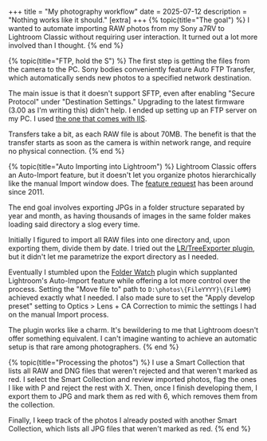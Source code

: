 +++
title = "My photography workflow"
date = 2025-07-12
description = "Nothing works like it should."
[extra]
+++
{% topic(title="The goal") %}
I wanted to automate importing RAW photos from my Sony a7RV to Lightroom Classic without requiring user interaction. It turned out a lot more involved than I thought.
{% end %}

{% topic(title="FTP, hold the S") %}
The first step is getting the files from the camera to the PC. Sony bodies conveniently feature Auto FTP Transfer, which automatically sends new photos to a specified network destination.

The main issue is that it doesn't support SFTP, even after enabling "Secure Protocol" under "Destination Settings." Upgrading to the latest firmware (3.00 as I'm writing this) didn't help. I ended up setting up an FTP server on my PC. I used [the one that comes with IIS](https://winscp.net/eng/docs/guide_windows_ftps_server).

Transfers take a bit, as each RAW file is about 70MB. The benefit is that the transfer starts as soon as the camera is within network range, and require no physical connection.
{% end %}

{% topic(title="Auto Importing into Lightroom") %}
Lightroom Classic offers an Auto-Import feature, but it doesn't let you organize photos hierarchically like the manual Import window does. The [feature request](https://community.adobe.com/t5/lightroom-classic-ideas/p-auto-import-to-folders-organized-by-date/idi-p/12249730) has been around since 2011.

The end goal involves exporting JPGs in a folder structure separated by year and month, as having thousands of images in the same folder makes loading said directory a slog every time.

Initially I figured to import all RAW files into one directory and, upon exporting them, divide them by date. I tried out the [LR/TreeExporter plugin](https://www.photographers-toolbox.com/products/lrtreeexporter.php), but it didn't let me parametrize the export directory as I needed.

Eventually I stumbled upon the [Folder Watch](https://regex.info/blog/lightroom-goodies/folder-watch) plugin which supplanted Lightroom's Auto-Import feature while offering a lot more control over the process. Setting the "Move file to" path to `D:\photos\{FileYYYY}\{FileMM}` achieved exactly what I needed. I also made sure to set the "Apply develop preset" setting to Optics > Lens + CA Correction to mimic the settings I had on the manual Import process.

The plugin works like a charm. It's bewildering to me that Lightroom doesn't offer something equivalent. I can't imagine wanting to achieve an automatic setup is that rare among photographers.
{% end %}

{% topic(title="Processing the photos") %}
I use a Smart Collection that lists all RAW and DNG files that weren't rejected and that weren't marked as red.
I select the Smart Collection and review imported photos, flag the ones I like with P and reject the rest with X. Then, once I finish developing them, I export them to JPG and mark them as red with 6, which removes them from the collection.

Finally, I keep track of the photos I already posted with another Smart Collection, which lists all JPG files that weren't marked as red.
{% end %}
